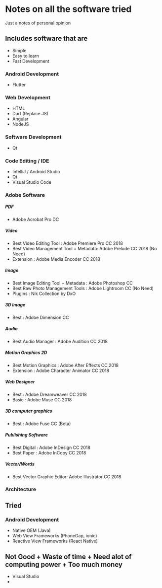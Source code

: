 # Notes on all the software tried
Just a notes of personal opinion

## Includes software that are
- Simple
- Easy to learn
- Fast Development

### Android Development
- Flutter

### Web Development
- HTML
- Dart (Replace JS)
- Angular
- NodeJS

### Software Development
- Qt

### Code Editing / IDE
- IntelliJ / Android Studio
- Qt
- Visual Studio Code


### Adobe Software
##### PDF
- Adobe Acrobat Pro DC

##### Video
- Best Video Editing Tool : Adobe Premiere Pro CC 2018
- Best Video Management Tool + Metadata: Adobe Prelude CC 2018 (No Need)
- Extension : Adobe Media Encoder CC 2018

##### Image
- Best Image Editing Tool + Metadata : Adobe Photoshop CC
- Best Raw Photo Management Tools : Adobe Lightroom CC (No Need)
- Plugins : Nik Collection by DxO

##### 3D Image
- Best : Adobe Dimension CC

##### Audio
- Best Audio Manager : Adobe Audition CC 2018

##### Motion Graphics 2D
- Best Motion Graphics : Adobe After Effects CC 2018
- Extension : Adobe Character Animator CC 2018

##### Web Designer
- Best : Adobe Dreamweaver CC 2018
- Basic : Adobe Muse CC 2018

##### 3D computer graphics
- Best : Adobe Fuse CC (Beta)

##### Publishing Software
- Best Digital : Adobe InDesign CC 2018
- Best Paper : Adobe InCopy CC 2018

##### Vector/Words
- Best Vector Graphic Editor: Adobe Illustrator CC 2018


### Architecture


### 


## Tried
### Android Development
- Native OEM (Java)
- Web View Frameworks (PhoneGap, ionic)
- Reactive View Frameworks (React Native)

## Not Good + Waste of time + Need alot of computing power + Too much money
- Visual Studio
- 

